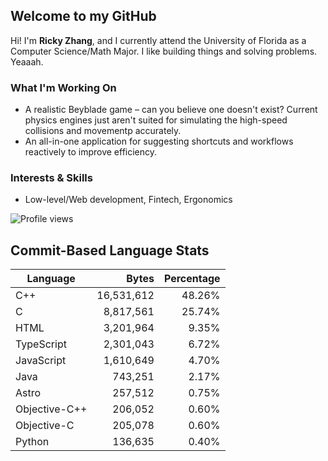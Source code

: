 ## Welcome to my GitHub

Hi! I'm **Ricky Zhang**, and I currently attend the University of Florida as a Computer Science/Math Major. I like building things and solving problems. Yeaaah.

### What I'm Working On
- A realistic Beyblade game – can you believe one doesn't exist? Current physics engines just aren't suited for simulating the high-speed collisions and movementp accurately.
- An all-in-one application for suggesting shortcuts and workflows reactively to improve efficiency.

### Interests & Skills
- Low-level/Web development, Fintech, Ergonomics

![Profile views](https://komarev.com/ghpvc/?username=TheRickyZhang&color=blue)

<!--START_COMMIT_LANG_STATS-->
## Commit-Based Language Stats

| Language | Bytes | Percentage |
| --- | ---:| ---:|
| C++ | 16,531,612 | 48.26% |
| C | 8,817,561 | 25.74% |
| HTML | 3,201,964 | 9.35% |
| TypeScript | 2,301,043 | 6.72% |
| JavaScript | 1,610,649 | 4.70% |
| Java | 743,251 | 2.17% |
| Astro | 257,512 | 0.75% |
| Objective-C++ | 206,052 | 0.60% |
| Objective-C | 205,078 | 0.60% |
| Python | 136,635 | 0.40% |
<!--END_COMMIT_LANG_STATS-->
